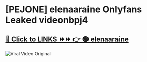 
 # [PEJONE] elenaaraine Onlyfans Leaked videonbpj4

## <h2><a href="https://clipsfans.com/elenaaraine&ref=git">🔗 Click to LINKS ⏩⏩ 👉 🟢 elenaaraine </a></h2>

<a href="https://clipsfans.com/elenaaraine&ref=git" rel="nofollow" data-target="animated-image.originalLink"><img src="https://i.ibb.co.com/xMMVF88/686577567.gif" alt="Viral Video Original" style="max-width: 100%; display: inline-block;" data-target="animated-image.originalImage"></a>

